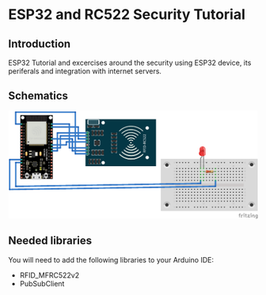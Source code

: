# ESP32 and RC522 Security Tutorial

## Introduction

ESP32 Tutorial and excercises around the security using ESP32 device, its periferals and integration with internet servers.

## Schematics

![Schematic](./images/design-ESP32-NodeMU-RC522_bb.png)

## Needed libraries

You will need to add the following libraries to your Arduino IDE:
- RFID_MFRC522v2
- PubSubClient
